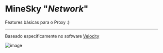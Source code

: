 # MineSky "*Network*"
Features básicas para o Proxy :)

---

Baseado especificamente no software [Velocity](https://papermc.io/software/velocity)

![image](https://github.com/networkminesky/mineskynetwork/assets/63619780/3117436d-a90e-4b40-b054-4bf0c666273f)
